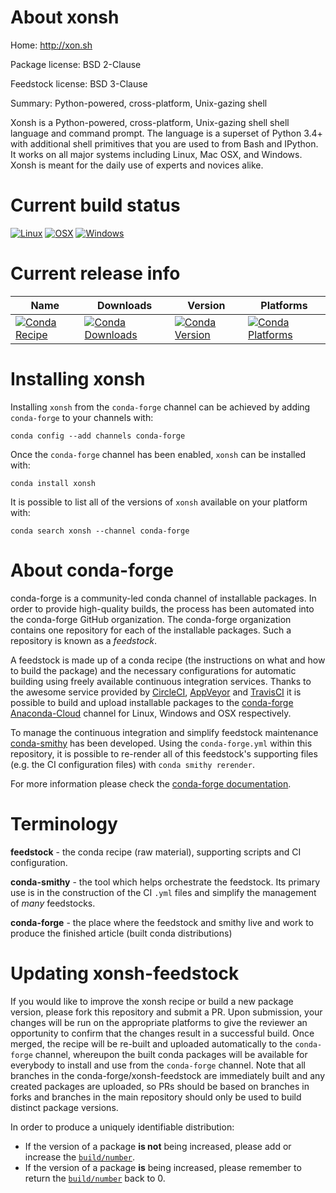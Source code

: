 About xonsh
===========

Home: http://xon.sh

Package license: BSD 2-Clause

Feedstock license: BSD 3-Clause

Summary: Python-powered, cross-platform, Unix-gazing shell

Xonsh is a Python-powered, cross-platform, Unix-gazing shell shell language
and command prompt. The language is a superset of Python 3.4+ with additional
shell primitives that you are used to from Bash and IPython. It works on all
major systems including Linux, Mac OSX, and Windows. Xonsh is meant for the
daily use of experts and novices alike.


Current build status
====================

[![Linux](https://img.shields.io/circleci/project/github/conda-forge/xonsh-feedstock/master.svg?label=Linux)](https://circleci.com/gh/conda-forge/xonsh-feedstock)
[![OSX](https://img.shields.io/travis/conda-forge/xonsh-feedstock/master.svg?label=macOS)](https://travis-ci.org/conda-forge/xonsh-feedstock)
[![Windows](https://img.shields.io/appveyor/ci/conda-forge/xonsh-feedstock/master.svg?label=Windows)](https://ci.appveyor.com/project/conda-forge/xonsh-feedstock/branch/master)

Current release info
====================

| Name | Downloads | Version | Platforms |
| --- | --- | --- | --- |
| [![Conda Recipe](https://img.shields.io/badge/recipe-xonsh-green.svg)](https://anaconda.org/conda-forge/xonsh) | [![Conda Downloads](https://img.shields.io/conda/dn/conda-forge/xonsh.svg)](https://anaconda.org/conda-forge/xonsh) | [![Conda Version](https://img.shields.io/conda/vn/conda-forge/xonsh.svg)](https://anaconda.org/conda-forge/xonsh) | [![Conda Platforms](https://img.shields.io/conda/pn/conda-forge/xonsh.svg)](https://anaconda.org/conda-forge/xonsh) |

Installing xonsh
================

Installing `xonsh` from the `conda-forge` channel can be achieved by adding `conda-forge` to your channels with:

```
conda config --add channels conda-forge
```

Once the `conda-forge` channel has been enabled, `xonsh` can be installed with:

```
conda install xonsh
```

It is possible to list all of the versions of `xonsh` available on your platform with:

```
conda search xonsh --channel conda-forge
```


About conda-forge
=================

conda-forge is a community-led conda channel of installable packages.
In order to provide high-quality builds, the process has been automated into the
conda-forge GitHub organization. The conda-forge organization contains one repository
for each of the installable packages. Such a repository is known as a *feedstock*.

A feedstock is made up of a conda recipe (the instructions on what and how to build
the package) and the necessary configurations for automatic building using freely
available continuous integration services. Thanks to the awesome service provided by
[CircleCI](https://circleci.com/), [AppVeyor](http://www.appveyor.com/)
and [TravisCI](https://travis-ci.org/) it is possible to build and upload installable
packages to the [conda-forge](https://anaconda.org/conda-forge)
[Anaconda-Cloud](http://docs.anaconda.org/) channel for Linux, Windows and OSX respectively.

To manage the continuous integration and simplify feedstock maintenance
[conda-smithy](http://github.com/conda-forge/conda-smithy) has been developed.
Using the ``conda-forge.yml`` within this repository, it is possible to re-render all of
this feedstock's supporting files (e.g. the CI configuration files) with ``conda smithy rerender``.

For more information please check the [conda-forge documentation](https://conda-forge.org/docs/).

Terminology
===========

**feedstock** - the conda recipe (raw material), supporting scripts and CI configuration.

**conda-smithy** - the tool which helps orchestrate the feedstock.
                   Its primary use is in the construction of the CI ``.yml`` files
                   and simplify the management of *many* feedstocks.

**conda-forge** - the place where the feedstock and smithy live and work to
                  produce the finished article (built conda distributions)


Updating xonsh-feedstock
========================

If you would like to improve the xonsh recipe or build a new
package version, please fork this repository and submit a PR. Upon submission,
your changes will be run on the appropriate platforms to give the reviewer an
opportunity to confirm that the changes result in a successful build. Once
merged, the recipe will be re-built and uploaded automatically to the
`conda-forge` channel, whereupon the built conda packages will be available for
everybody to install and use from the `conda-forge` channel.
Note that all branches in the conda-forge/xonsh-feedstock are
immediately built and any created packages are uploaded, so PRs should be based
on branches in forks and branches in the main repository should only be used to
build distinct package versions.

In order to produce a uniquely identifiable distribution:
 * If the version of a package **is not** being increased, please add or increase
   the [``build/number``](http://conda.pydata.org/docs/building/meta-yaml.html#build-number-and-string).
 * If the version of a package **is** being increased, please remember to return
   the [``build/number``](http://conda.pydata.org/docs/building/meta-yaml.html#build-number-and-string)
   back to 0.